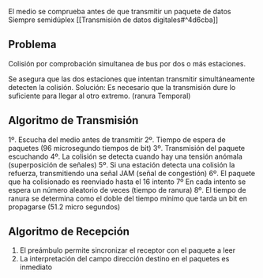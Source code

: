 El medio se comprueba antes de que transmitir un paquete de datos 
Siempre semidúplex [[Transmisión de datos digitales#^4d6cba]]
## Problema 
Colisión por comprobación simultanea de bus por dos o más estaciones.

Se asegura que las dos estaciones que intentan transmitir simultáneamente detecten la colisión. 
Solución: Es necesario que la transmisión dure lo suficiente para llegar al otro extremo. (ranura Temporal)


## Algoritmo de Transmisión 
1º. Escucha del medio antes de transmitir
2º. Tiempo de espera de paquetes (96 microsegundo tiempos de bit)
3º. Transmisión del paquete escuchando
4º. La colisión se detecta cuando hay una tensión anómala (superposición de señales)
5º. Si una estación detecta una colisión la refuerza, transmitiendo una señal JAM (señal de congestión)
6º. El paquete que ha colisionado es reenviado hasta el 16 intento
7º En cada intento se espera un número aleatorio de veces (tiempo de ranura)
8º. El tiempo de ranura se determina como el doble del tiempo mínimo que tarda un bit en propagarse (51.2 micro segundos)

## Algoritmo de Recepción

1. El preámbulo permite sincronizar el receptor con el paquete a leer
2. La interpretación del campo dirección destino en el paquetes es inmediato
